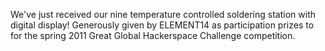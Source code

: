 We've just received our nine temperature controlled soldering station with digital display! Generously given by ELEMENT14 as participation prizes to for the spring 2011 Great Global Hackerspace Challenge competition.
